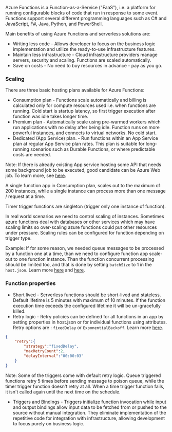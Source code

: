 Azure Functions is a Function-as-a-Service ("FaaS"), i.e. a platform for running configurable blocks of code that run in response to some event.
Functions support several different programming languages such as C# and JavaScript, F#, Java, Python, and PowerShell.

Main benefits of using Azure Functions and serverless solutions are:

* Writing less code - Allows developer to focus on the business logic implementation and utilize the ready-to-use infrastructure features.
* Maintain less infrastructure - Cloud infrastructure providers manage servers, security and scaling. Functions are scaled automatically.
* Save on costs - No need to buy resources in advance - pay as you go.

### Scaling

There are three basic hosting plans available for Azure Functions:

* Consumption plan - Functions scale automatically and billing is calculated only for compute resources used i.e. when functions are running. Cold start is startup latency, so first trigger execution after function was idle takes longer time.
* Premium plan - Automatically scale using pre-warmed workers which run applications with no delay after being idle. Function runs on more powerful instances, and connects to virtual networks. No cold start.
* Dedicated (App Service) plan. - Run functions within an App Service plan at regular App Service plan rates. This plan is suitable for long-running scenarios such as Durable Functions, or where predictable costs are needed.

Note: If there is already existing App service hosting some API that needs some background job to be executed, good candidate can be Azure Web job.
To learn more, see [here](https://docs.microsoft.com/en-us/azure/app-service/webjobs-create).

 A single function app in Consumption plan, scales out to the maximum of 200 instances, while a single instance can process more than one message / request at a time.

Timer trigger functions are singleton (trigger only one instance of function).

In real world scenarios we need to control scaling of instances. Sometimes azure functions deal with databases or other services which may have scaling limits so over-scaling azure functions could put other resources under pressure. Scaling rules can be configured for function depending on trigger type.

Example: If for some reason, we needed queue messages to be processed by a function one at a time, than we need to configure function app scale-out to one function instance. Than the function concurrent processing should be limited too, and that is done by setting `batchSize` to 1 in the `host.json`. Learn more [here](https://docs.microsoft.com/en-us/azure/azure-functions/functions-bindings-storage-queue-trigger?tabs=csharp#concurrency) and [here](https://docs.microsoft.com/en-us/azure/azure-functions/functions-concurrency).


### Function properties

* Short lived - Serverless functions should be short-lived and stateless. Default lifetime is 5 minutes with maximum of 10 minutes. If the function execution time exceeds the configured lifetime it will be un-gracefully killed.
* Retry logic - Retry policies can be defined for all functions in an app by setting properties in host.json or for individual functions using attributes.
Retry options are : ``fixedDelay`` or ``ExponentialBackoff``. Learn more [here](https://docs.microsoft.com/en-us/azure/azure-functions/functions-bindings-error-pages?tabs=csharp#retry-policies-preview).

```json
{
	"retry":{
		"strategy":"fixedDelay",
		"maxRetryCount":2,
		"delayInterval":"00:00:03"
	}
}
```

Note:  Some of the triggers come with default retry logic. Queue triggered functions retry 5 times before sending message to poison queue, while the timer trigger function doesn't retry at all. When a time trigger function fails, it isn't called again until the next time on the schedule.

* Triggers and Bindings - Triggers initialize function invocation while input and output bindings allow input data to be fetched from or pushed to the source without manual integration. They eliminate implementation of the repetitive code for integration with infrastructure, allowing development to focus purely on business logic.
